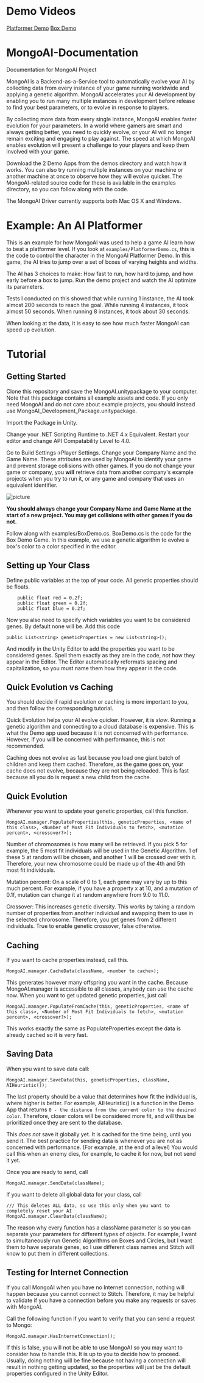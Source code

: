 # Demo Videos
[Platformer Demo](https://www.youtube.com/watch?v=zhdwVdtIMCU)
[Box Demo](https://www.youtube.com/watch?v=EOk0At5IzqI)

# MongoAI-Documentation
Documentation for MongoAI Project

MongoAI is a Backend-as-a-Service tool to automatically evolve your AI by collecting data from every instance of your game running worldwide and applying a genetic algorithm. MongoAI accelerates your AI development by enabling you to run many multiple instances in development before release to find your best parameters, or to evolve in response to players.

By collecting more data from every single instance, MongoAI enables faster evolution for your parameters. In a world where gamers are smart and always getting better, you need to quickly evolve, or your AI will no longer remain exciting and engaging to play against. The speed at which MongoAI enables evolution will present a challenge to your players and keep them involved with your game.

Download the 2 Demo Apps from the demos directory and watch how it works. You can also try running multiple instances on your machine or another machine at once to observe how they will evolve quicker. The MongoAI-related source code for these is available in the examples directory, so you can follow along with the code.

The MongoAI Driver currently supports both Mac OS X and Windows.

# Example: An AI Platformer

This is an example for how MongoAI was used to help a game AI learn how to beat a platformer level. If you look at ```examples/PlatformerDemo.cs```, this is the code to control the character in the MongoAI Platformer Demo. In this game, the AI tries to jump over a set of boxes of varying heights and widths.

The AI has 3 choices to make: How fast to run, how hard to jump, and how early before a box to jump. Run the demo project and watch the AI optimize its parameters.

Tests I conducted on this showed that while running 1 instance, the AI took almost 200 seconds to reach the goal.
While running 4 instances, it took almost 50 seconds.
When running 8 instances, it took about 30 seconds.

When looking at the data, it is easy to see how much faster MongoAI can speed up evolution.

# Tutorial

## Getting Started
Clone this repository and save the MongoAI.unitypackage to your computer. Note that this package contains all example assets and code. If you only need MongoAI and do not care about example projects, you should instead use MongoAI_Development_Package.unitypackage.

Import the Package in Unity.

Change your .NET Scripting Runtime to .NET 4.x Equivalent. Restart your editor and change API Compatability Level to 4.0.

Go to Build Settings->Player Settings. Change your Company Name and the Game Name. These attributes are used by MongoAI to identify your game and prevent storage collisions with other games. If you do not change your game or company, you **will** retrieve data from another company's example projects when you try to run it, or any game and company that uses an equivalent identifier.

![picture](https://raw.githubusercontent.com/jgbakke/MongoAI-Documentation/master/Company%20Name%20Change.png)

**You should always change your Company Name and Game Name at the start of a new project. You may get collisions with other games if you do not.**

Follow along with examples/BoxDemo.cs. BoxDemo.cs is the code for the Box Demo Game. In this example, we use a genetic algorithm to evolve a box's color to a color specified in the editor.

## Setting up Your Class
Define public variables at the top of your code. All genetic properties should be floats.

```
    public float red = 0.2f;
    public float green = 0.2f;
    public float blue = 0.2f;
```

Now you also need to specify which variables you want to be considered genes. By default none will be. Add this code

```
public List<string> geneticProperties = new List<string>();
```

And modify in the Unity Editor to add the properties you want to be considered genes. Spell them exactly as they are in the code, *not* how they appear in the Editor. The Editor automatically reformats spacing and capitalization, so you must name them how they appear in the code.

## Quick Evolution vs Caching
You should decide if rapid evolution or caching is more important to you, and then follow the corresponding tutorial.

Quick Evolution helps your AI evolve quicker. However, it is *slow*. Running a genetic algorithm and connecting to a cloud database is expensive. This is what the Demo app used because it is not concerned with performance. However, if you will be concerned with performance, this is not recommended.

Caching does not evolve as fast because you load one giant batch of children and keep them cached. Therefore, as the game goes on, your cache does not evolve, because they are not being reloaded. This is fast because all you do is request a new child from the cache.

## Quick Evolution

Whenever you want to update your genetic properties, call this function.

```
MongoAI.manager.PopulateProperties(this, geneticProperties, <name of this class>, <Number of Most Fit Individuals to fetch>, <mutation percent>, <crossover?>);
```

Number of chromosomes is how many will be retrieved. If you pick 5 for example, the 5 most fit individuals will be used in the Genetic Algorithm. 1 of these 5 at random will be chosen, and another 1 will be crossed over with it. Therefore, your new chromosome could be made up of the 4th and 5th most fit individuals.

Mutation percent: On a scale of 0 to 1, each gene may vary by up to this much percent. For example, if you have a property x at 10, and a mutation of 0.1f, mutation can change it at random anywhere from 9.0 to 11.0.

Crossover: This increases genetic diversity. This works by taking a random number of properties from another individual and swapping them to use in the selected chrorosome. Therefore, you get genes from 2 different individuals. True to enable genetic crossover, false otherwise. 

## Caching

If you want to cache properties instead, call this.

```
MongoAI.manager.CacheData(className, <number to cache>);
```

This generates however many offspring you want in the cache. Because MongoAI.manager is accessible to all classes, anybody can use the cache now. When you want to get updated genetic properties, just call

```
MongoAI.manager.PopulateFromCache(this, geneticProperties, <name of this class>, <Number of Most Fit Individuals to fetch>, <mutation percent>, <crossover?>);
```

This works exactly the same as PopulateProperties except the data is already cached so it is very fast.

## Saving Data
When you want to save data call:

```
MongoAI.manager.SaveData(this, geneticProperties, className, AIHeuristic());
```

The last property should be a value that determines how fit the individual is, where higher is better. For example, AIHeuristic() is a function in the Demo App that returns ```0 - the distance from the current color to the desired color```. Therefore, closer colors will be considered more fit, and will thus be prioritized once they are sent to the database.

This *does not* save it globally yet. It is cached for the time being, until you send it. The best practice for sending data is whenever you are not as concerned with performance. (For example, at the end of a level) You would call this when an enemy dies, for example, to cache it for now, but not send it yet.

Once you are ready to send, call

```
MongoAI.manager.SendData(className);
```

If you want to delete all global data for your class, call
```
/// This deletes ALL data, so use this only when you want to completely reset your AI
MongoAI.manager.ClearData(className);
```

The reason why every function has a className parameter is so you can separate your parameters for different types of objects. For example, I want to simultaneously run Genetic Algorithms on Boxes and Circles, but I want them to have separate genes, so I use different class names and Stitch will know to put them in different collections.

## Testing for Internet Connection
If you call MongoAI when you have no Internet connection, nothing will happen because you cannot connect to Stitch. Therefore, it may be helpful to validate if you have a connection before you make any requests or saves with MongoAI.

Call the following function if you want to verify that you can send a request to Mongo:
```
MongoAI.manager.HasInternetConnection();
```

If this is false, you will not be able to use MongoAI so you may want to consider how to handle this. It is up to you to decide how to proceed. Usually, doing nothing will be fine because not having a connection will result in nothing getting updated, so the properties will just be the default properties configured in the Unity Editor.
